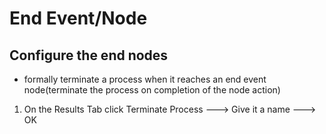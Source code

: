 # End Event/Node

## Configure the end nodes
- formally terminate a process when it reaches an end event node(terminate the process on completion of the node action)
1. On the Results Tab click Terminate Process ---> Give it a name ---> OK